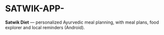 # SATWIK-APP-
**Satwik Diet** — personalized Ayurvedic meal planning, with meal plans, food explorer and local reminders (Android). 
